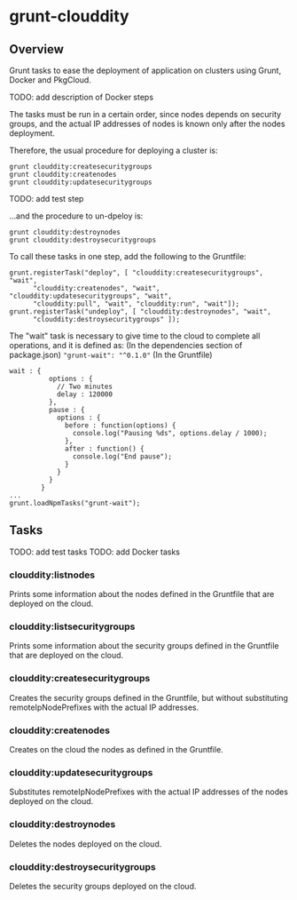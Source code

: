 # grunt-clouddity

## Overview 

Grunt tasks to ease the deployment of application on clusters using Grunt, Docker and PkgCloud.

TODO: add description of Docker steps

The tasks must be run in a certain order, since nodes depends on security groups, and the
actual IP addresses of nodes is known only after the nodes deployment.

Therefore, the usual procedure for deploying a cluster is:
```
grunt clouddity:createsecuritygroups
grunt clouddity:createnodes
grunt clouddity:updatesecuritygroups
```
TODO: add test step

...and the procedure to un-dpeloy is:
```
grunt clouddity:destroynodes
grunt clouddity:destroysecuritygroups
```

To call these tasks in one step, add the following to the Gruntfile:
```
grunt.registerTask("deploy", [ "clouddity:createsecuritygroups", "wait",
      "clouddity:createnodes", "wait", "clouddity:updatesecuritygroups", "wait",
      "clouddity:pull", "wait", "clouddity:run", "wait"]);
grunt.registerTask("undeploy", [ "clouddity:destroynodes", "wait",
      "clouddity:destroysecuritygroups" ]);
```

The "wait" task is necessary to give time to the cloud to complete all operations, and it
is defined as:
(In the dependencies section of package.json)
```"grunt-wait": "^0.1.0"```
(In the Gruntfile)
```
wait : {
          options : {
            // Two minutes
            delay : 120000
          },
          pause : {
            options : {
              before : function(options) {
                console.log("Pausing %ds", options.delay / 1000);
              },
              after : function() {
                console.log("End pause");
              }
            }
          }
        }
...
grunt.loadNpmTasks("grunt-wait");
```


## Tasks

TODO: add test tasks
TODO: add Docker tasks

### clouddity:listnodes

Prints some information about the nodes defined in the Gruntfile that are deployed on the cloud.


### clouddity:listsecuritygroups

Prints some information about the security groups defined in the Gruntfile that are deployed on the cloud.


### clouddity:createsecuritygroups

Creates the security groups defined in the Gruntfile, but without substituting remoteIpNodePrefixes 
with the actual IP addresses.


### clouddity:createnodes

Creates on the cloud the nodes as defined in the Gruntfile.


### clouddity:updatesecuritygroups

Substitutes remoteIpNodePrefixes with the actual IP addresses of the nodes deployed on the cloud.


### clouddity:destroynodes

Deletes the nodes deployed on the cloud.


### clouddity:destroysecuritygroups

Deletes the security groups deployed on the cloud.






